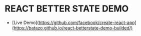 # REACT BETTER STATE DEMO

- [Live Demo](https://github.com/facebook/create-react-app](https://batazo.github.io/react-betterstate-demo-builded/)
